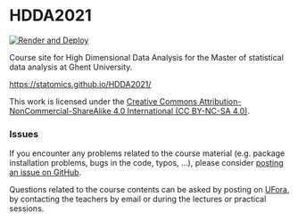 # HDDA2021

[![Render and Deploy](https://github.com/statOmics/HDDA2021/workflows/Render%20and%20Deploy/badge.svg)](https://github.com/statOmics/HDDA2021/actions)

Course site for High Dimensional Data Analysis for the Master of statistical
data analysis at Ghent University.

https://statomics.github.io/HDDA2021/

This work is licensed under the
[Creative Commons Attribution-NonCommercial-ShareAlike 4.0 International (CC BY-NC-SA 4.0)](https://creativecommons.org/licenses/by-nc-sa/4.0).

### Issues

If you encounter any problems related to the course material (e.g. package
installation problems, bugs in the code, typos, ...), please consider [posting
an issue on GitHub](https://github.com/statOmics/HDDA2021/issues).

Questions related to the course contents can be asked by posting on
[UFora](https://ufora.ugent.be/d2l/home/444226),
by contacting the teachers by email or during the lectures or practical
sessions.
